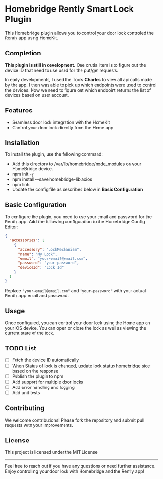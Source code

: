 # Homebridge Rently Smart Lock Plugin

This Homebridge plugin allows you to control your door lock controled the Rently app using HomeKit.

## Completion

**This plugin is still in development.**
One crutial item is to figure out the device ID that need to use used for the put/get requests.

In early developments, I used the Tools **Charles** to view all api calls made by the app. I then was able to pick up which endpoints were used to control the devices. Now we need to figure out which endpoint returns the list of devices based on user account.

## Features

- Seamless door lock integration with the HomeKit
- Control your door lock directly from the Home app

## Installation

To install the plugin, use the following command:

- Add this directory to /var/lib/homebridge/node_modules on your HomeBridge device.
- npm init -y
- npm install --save homebridge-lib axios
- npm link
- Update the config file as described below in **Basic Configuration**

## Basic Configuration

To configure the plugin, you need to use your email and password for the Rently app. Add the following configuration to the Homebridge Config Editor:

```json
{
  "accessories": [
    {
      "accessory": "LockMechanism",
      "name": "My Lock",
      "email": "your-email@email.com",
      "password": "your-password",
      "deviceId": "Lock Id"
    }
  ]
}
```

Replace `"your-email@email.com"` and `"your-password"` with your actual Rently app email and password.

## Usage

Once configured, you can control your door lock using the Home app on your iOS device. You can open or close the lock as well as viewing the current state of the lock.

## TODO List

- [ ] Fetch the device ID automatically
- [ ] When Status of lock is changed, update lock status homebridge side based on the response
- [ ] Publish the plugin to npm
- [ ] Add support for multiple door locks
- [ ] Add error handling and logging
- [ ] Add unit tests

## Contributing

We welcome contributions! Please fork the repository and submit pull requests with your improvements.

## License

This project is licensed under the MIT License.

---

Feel free to reach out if you have any questions or need further assistance. Enjoy controlling your door lock with Homebridge and the Rently app!
